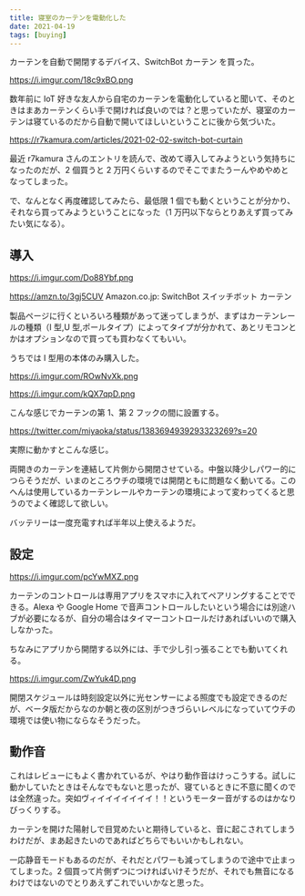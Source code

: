 ```yaml
---
title: 寝室のカーテンを電動化した
date: 2021-04-19
tags: [buying]
---
```


カーテンを自動で開閉するデバイス、SwitchBot カーテン を買った。

https://i.imgur.com/18c9xBO.png

数年前に IoT 好きな友人から自宅のカーテンを電動化していると聞いて、そのときはまあカーテンくらい手で開ければ良いのでは？と思っていたが、寝室のカーテンは寝ているのだから自動で開いてほしいということに後から気づいた。

https://r7kamura.com/articles/2021-02-02-switch-bot-curtain

最近 r7kamura さんのエントリを読んで、改めて導入してみようという気持ちになったのだが、2 個買うと 2 万円くらいするのでそこでまたうーんやめやめとなってしまった。

で、なんとなく再度確認してみたら、最低限 1 個でも動くということが分かり、それなら買ってみようということになった（1 万円以下ならとりあえず買ってみたい気になる）。

## 導入

https://i.imgur.com/Do88Ybf.png

https://amzn.to/3gj5CUV
Amazon.co.jp: SwitchBot スイッチボット カーテン

製品ページに行くといろいろ種類があって迷ってしまうが、まずはカーテンレールの種類（I 型,U 型,ポールタイプ）によってタイプが分かれて、あとリモコンとかはオプションなので買っても買わなくてもいい。

うちでは I 型用の本体のみ購入した。

https://i.imgur.com/ROwNvXk.png

https://i.imgur.com/kQX7qpD.png

こんな感じでカーテンの第 1、第 2 フックの間に設置する。

https://twitter.com/miyaoka/status/1383694939293323269?s=20

実際に動かすとこんな感じ。

両開きのカーテンを連結して片側から開閉させている。中盤以降少しパワー的につらそうだが、いまのところウチの環境では開閉ともに問題なく動いてる。このへんは使用しているカーテンレールやカーテンの環境によって変わってくると思うのでよく確認して欲しい。

バッテリーは一度充電すれば半年以上使えるようだ。

## 設定

https://i.imgur.com/pcYwMXZ.png

カーテンのコントロールは専用アプリをスマホに入れてペアリングすることでできる。Alexa や Google Home で音声コントロールしたいという場合には別途ハブが必要になるが、自分の場合はタイマーコントロールだけあればいいので購入しなかった。

ちなみにアプリから開閉する以外には、手で少し引っ張ることでも動いてくれる。

https://i.imgur.com/ZwYuk4D.png

開閉スケジュールは時刻設定以外に光センサーによる照度でも設定できるのだが、ベータ版だからなのか朝と夜の区別がつきづらいレベルになっていてウチの環境では使い物にならなそうだった。

## 動作音

これはレビューにもよく書かれているが、やはり動作音はけっこうする。試しに動かしていたときはそんなでもないと思ったが、寝ているときに不意に聞くのでは全然違った。突如ヴィイイイイイイイ！！というモーター音がするのはかなりびっくりする。

カーテンを開けた陽射しで目覚めたいと期待していると、音に起こされてしまうわけだが、まあ起きたいのであればどちらでもいいかもしれない。

一応静音モードもあるのだが、それだとパワーも減ってしまうので途中で止まってしまった。2 個買って片側ずつにつければいけそうだが、それでも無音になるわけではないのでとりあえずこれでいいかなと思った。

